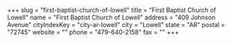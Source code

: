 +++
slug = "first-baptist-church-of-lowell"
title = "First Baptist Church of Lowell"
name = "First Baptist Church of Lowell"
address = "409 Johnson Avenue"
cityIndexKey = "city-ar-lowell"
city = "Lowell"
state = "AR"
postal = "72745"
website = ""
phone = "479-640-2158"
fax = ""
+++
